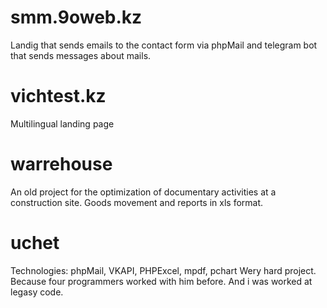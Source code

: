 # smm.9oweb.kz
Landig that sends emails to the contact form via phpMail and telegram bot that sends messages about mails.
# vichtest.kz
Multilingual landing page
# warrehouse
An old project for the optimization of documentary activities at a construction site. Goods movement and reports in xls format.
# uchet
Technologies: phpMail, VKAPI, PHPExcel, mpdf, pchart
Wery hard project. Because four programmers worked with him before. And i was worked at legasy code.
